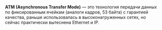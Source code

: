 **ATM (Asynchronous Transfer Mode)** — это технология передачи данных по фиксированным ячейкам (аналоги кадров, 53 байта) с гарантией качества, раньше использовалась в высоконагруженных сетях, но сейчас практически вытеснена Ethernet и IP.
